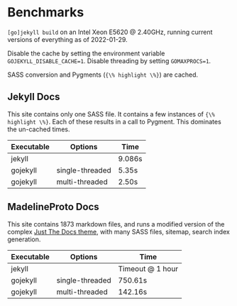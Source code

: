 # Benchmarks

`[go]jekyll build` on an Intel Xeon E5620 @ 2.40GHz, running current versions of everything as of 2022-01-29.

Disable the cache by setting the environment variable `GOJEKYLL_DISABLE_CACHE=1`.
Disable threading by setting `GOMAXPROCS=1`.

SASS conversion and Pygments (`{\% highlight \%}`) are cached.

## Jekyll Docs

This site contains only one SASS file.
It contains a few instances of `{\% highlight \%}`.
Each of these results in a call to Pygment. This dominates the un-cached times.

| Executable | Options         | Time   |
|------------|-----------------|--------|
| jekyll     |                 | 9.086s |
| gojekyll   | single-threaded | 5.35s  |
| gojekyll   | multi-threaded  | 2.50s  |


## MadelineProto Docs

This site contains 1873 markdown files, and runs a modified version of the complex [Just The Docs theme](https://pmarsceill.github.io/just-the-docs/), with many SASS files, sitemap, search index generation.

| Executable | Options         | Time             |
|------------|-----------------|------------------|
| jekyll     |                 | Timeout @ 1 hour |
| gojekyll   | single-threaded | 750.61s          |
| gojekyll   | multi-threaded  | 142.16s          |